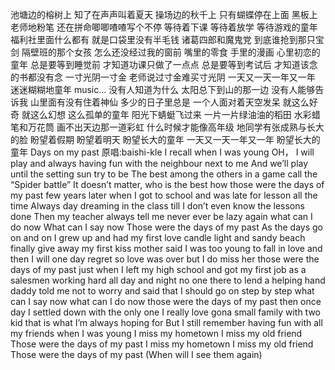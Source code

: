 池塘边的榕树上
知了在声声叫着夏天
操场边的秋千上
只有蝴蝶停在上面
黑板上老师地粉笔
还在拼命唧唧喳喳写个不停
等待着下课
等待着放学
等待游戏的童年
福利社里面什么都有
就是口袋里没有半毛钱
诸葛四郎和魔鬼党
到底谁抢到那只宝剑
隔壁班的那个女孩
怎么还没经过我的窗前
嘴里的零食
手里的漫画
心里初恋的童年
总是要等到睡觉前
才知道功课只做了一点点
总是要等到考试后
才知道该念的书都没有念
一寸光阴一寸金
老师说过寸金难买寸光阴
一天又一天一年又一年
迷迷糊糊地童年
music...
没有人知道为什么
太阳总下到山的那一边
没有人能够告诉我
山里面有没有住着神仙
多少的日子里总是
一个人面对着天空发呆
就这么好奇
就这么幻想
这么孤单的童年
阳光下蜻蜓飞过来
一片一片绿油油的稻田
水彩蜡笔和万花筒
画不出天边那一道彩虹
什么时候才能像高年级
地同学有张成熟与长大的脸
盼望着假期
盼望着明天
盼望长大的童年
一天又一天一年又一年
盼望长大的童年
Days on my past 
原唱:baishi-kle 
I recall when I was young OH， 
I will play and always having fun 
with the neighbour next to me 
And we’ll play until the setting sun 
try to be The best among the others 
in a game call the “Spider battle” 
It doesn’t matter, 
who is the best how 
those were the days of my past 
few years later when I got to school and was late for lesson all the time 
Always day dreaming in the class 
till I don’t even know the lessons done 
Then my teacher always tell me 
never ever be lazy again 
what can I do now 
What can I say now 
Those were the days of my past 
As the days go on and on 
I grew up and had my first love 
candle light and sandy beach 
finally give away my first kiss 
mother said I was too young to fall in love and 
then I will one day regret so love was over 
but I do miss her 
those were the days of my past 
just when I left my high school and 
got my first job as a salesmen 
working hard all day and night 
no one there to lend a helping hand 
daddy told me not to worry and 
said that I should go on step by step 
what can I say now 
what can I do now 
those were the days of my past 
then once day I settled down with the only one I really love 
gona small family with two kid that is what I’m always hoping for 
But I still remember having fun with all my friends when I was young 
I miss my hometown I miss my old friend 
Those were the days of my past 
I miss my hometown I miss my old friend 
Those were the days of my past 
(When will I see them again)
